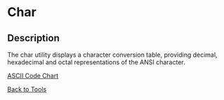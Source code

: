 # Char

<PageHeader />

## Description

The char utility displays a character conversion table, providing decimal, hexadecimal and octal representations of the ANSI character.

[ASCII Code Chart](./../ascii-code-chart)

[Back to Tools](./../README.md)

<PageFooter />
